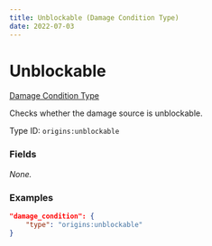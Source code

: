 ```yaml
---
title: Unblockable (Damage Condition Type)
date: 2022-07-03
---
```


#   Unblockable

[Damage Condition Type](../damage_condition_types.md)

Checks whether the damage source is unblockable.

Type ID: `origins:unblockable`


### Fields

_None._


### Examples

```json
"damage_condition": {
    "type": "origins:unblockable"
}
```
